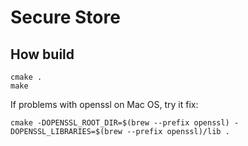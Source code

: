 # Secure Store

## How build

```shell
cmake .
make
```

If problems with openssl on Mac OS, try it fix:
```shell
cmake -DOPENSSL_ROOT_DIR=$(brew --prefix openssl) -DOPENSSL_LIBRARIES=$(brew --prefix openssl)/lib .
```
